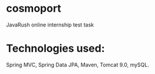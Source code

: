# cosmoport
JavaRush online internship test task

# Technologies used:
Spring MVC,
Spring Data JPA,
Maven,
Tomcat 9.0,
mySQL.
